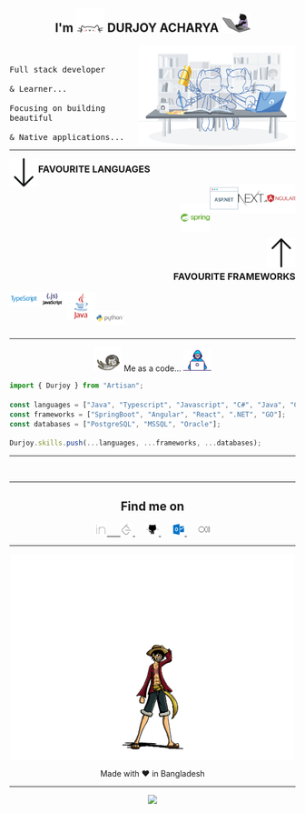 <h2 align="center">
    I'm
    <img alt="popup_cat" src="https://raw.githubusercontent.com/dev-akshat/archive/main/images/gifs/others/giphy.webp" width="50">
    DURJOY ACHARYA
    <img alt="dev_cat" src="https://raw.githubusercontent.com/dev-akshat/archive/main/images/gifs/others/dev_cat.gif" width="50"> 
</h2>

<img width="55%" align="right" alt="Bootcamp" src="https://raw.githubusercontent.com/dev-akshat/archive/main/images/svgs/full/workbench.svg"/>

<p align="left">
  <samp>
    <br><br>
    Full stack developer
    <br><br>
     & Learner...
    <br><br>
    Focusing on building beautiful
    <br><br> 
    & Native applications...
  </samp>
</p>

<hr/>

<p align="left" >
<img  align="left" alt="ArrowDownward" width="10%" src="https://raw.githubusercontent.com/dev-akshat/archive/main/images/svgs/symbols/arrow_downward.svg"/><h3 align="left">FAVOURITE LANGUAGES</h3>
  <img align="right" alt="Angular" width="10%" src="./angular-svgrepo-com.svg"/>
 <img width="10%" alt="NEXT.JS" align="right" src="./nextjs-svgrepo-com.svg"/>
 <img width="10%" alt=".NET" align="right" src="./asp-svgrepo-com.svg"/>
  <br />
  <br />
  <img width="10%" alt="SpringBoot" align="right" src="./spring-svgrepo-com.svg"/>
</p>
<br/>
<br/>
<p  align="right" >
  <img  align="right" alt="ArrowUpward" width="10%" src="https://raw.githubusercontent.com/dev-akshat/archive/main/images/svgs/symbols/arrow_upward.svg"/>
  <br/>
  <br/>
  <h3 align="right">FAVOURITE FRAMEWORKS</h3>
  <img  align="left" alt="TypeScript" width="10%" src="./typescriptlang.svg"/>
  <img  align="left" alt="JavaScript" width="10%" src="./javascript.svg"/>
  <img align="left" alt="Java" width="10%" src="java-logo-svgrepo-com.svg"/>
  <br />
  <br />
  <img  align="left" alt="Python" width="10%" src="https://raw.githubusercontent.com/dev-akshat/archive/main/images/svgs/languages/python.svg"/>
  <br />
  <br />
</p>

<hr/>

<p align="center">
  <img src="https://raw.githubusercontent.com/dev-akshat/archive/main/images/gifs/others/astro_cat.webp" width="50">
  Me as a code... 
  <img src="https://raw.githubusercontent.com/dev-akshat/archive/main/images/gifs/others/dev_boy.gif" width="50">
</p>

```javascript
import { Durjoy } from "Artisan";

const languages = ["Java", "Typescript", "Javascript", "C#", "Java", "C++"];
const frameworks = ["SpringBoot", "Angular", "React", ".NET", "GO"];
const databases = ["PostgreSQL", "MSSQL", "Oracle"];

Durjoy.skills.push(...languages, ...frameworks, ...databases);
```

<hr/>

<p align="center">
  <!-- <img align="center" alt="Akshat's github stats" src="https://github-readme-stats.anuraghazra1.vercel.app/api?username=dev-akshat&show_icons=true&include_all_commits=true&bg_color=30,434343,000000&title_color=fe428e&text_color=f1f1eb"  />
  <img align="center" alt="Akshat's github stats" src="https://github-readme-stats.anuraghazra1.vercel.app/api/top-langs/?username=dev-akshat&layout=compact&langs_count=10&hide=html,css&bg_color=30,000000,434343&title_color=fe428e&text_color=f1f1eb" /> -->
</p>

<br/>

<hr/>

<h2 align="center">Find me on</h2>

<p align="center">

  <a href="https://www.linkedin.com/in/durjoy-acharya/">
    <img  alt="Linkedin" width="22px" src="./linkedin-svgrepo-com.svg"/>
  &nbsp&nbsp&nbsp&nbsp
  <a href="https://leetcode.com/u/Rupkotha/">
    <img  alt="LeetCode" width="22px" src="./leetcode-svgrepo-com.svg"/>
  </a>
  &nbsp&nbsp&nbsp&nbsp
  <a href="https://github.com/CodeArtisanDurjoy/">
    <img alt="GitHub" width="22px" src="./github-01-svgrepo-com.svg"/>
  </a>
  &nbsp&nbsp&nbsp&nbsp
  <a href="mailto:da-durjoy@outlook.com">
    <img alt="Email" width="22px" src="./outlook-svgrepo-com.svg"/>
</a>
  &nbsp&nbsp&nbsp&nbsp
  <a href="https://durjoy-acharya.medium.com">
    <img alt="Medium" width="22px" src="./medium-alt-svgrepo-com.svg"/>
  </a>

</p>

<hr/>

<p align="center">
  <img align="center" alt="OnePiece_Luffy" src="./luffy.gif"/>
</p>

<p align="center">
  Made with ❤️ in Bangladesh
</p>

-----
<p align="center">
  <a href="https://www.buymeacoffee.com/dadurjoyr"><img src="https://img.buymeacoffee.com/button-api/?text=Buy me a coffee&emoji=&slug=dadurjoyr&button_colour=5F7FFF&font_colour=ffffff&font_family=Cookie&outline_colour=000000&coffee_colour=FFDD00" /></a>
</p>

